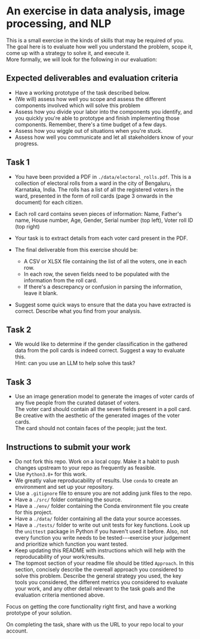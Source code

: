 # An exercise in data analysis, image processing, and NLP

This is a small exercise in the kinds of skills that may be required of you.  
The goal here is to evaluate how well you understand the problem, scope it, come up with a strategy to solve it, and execute it.  
More formally, we will look for the following in our evaluation:

## Expected deliverables and evaluation criteria
- Have a working prototype of the task described below.
- (We will) assess how well you scope and assess the different components involved which will solve this problem
- Assess how you divide your labor into the components you identify, and you quickly you're able to prototype and finish implementing those components. Remember, there's a time budget of a few days.
- Assess how you wiggle out of situations when you're stuck.
- Assess how well you communicate and let all stakeholders know of your progress.

## Task 1
- You have been provided a PDF in `./data/electoral_rolls.pdf`. This is a collection of electoral rolls from a ward in the city of Bengaluru, Karnataka, India. The rolls has a list of all the registered voters in the ward, presented in the form of roll cards (page 3 onwards in the document) for each citizen. 

- Each roll card contains seven pieces of information: Name, Father's name, House number, Age, Gender, Serial number (top left), Voter roll ID (top right)

- Your task is to extract details from each voter card present in the PDF.

- The final deliverable from this exercise should be:
    - A CSV or XLSX file containing the list of all the voters, one in each row.
    - In each row, the seven fields need to be populated with the information from the roll card.
    - If there's a descrepancy or confusion in parsing the information, leave it blank.

- Suggest some quick ways to ensure that the data you have extracted is correct. Describe what you find from your analysis.

## Task 2
- We would like to determine if the gender classification in the gathered data from the poll cards is indeed correct. Suggest a way to evaluate this.   
Hint: can you use an LLM to help solve this task?

## Task 3
- Use an image generation model to generate the images of voter cards of any five people from the curated dataset of voters.  
The voter card should contain all the seven fields present in a poll card.  
Be creative with the aesthetic of the generated images of the voter cards.  
The card should not contain faces of the people; just the text.

## Instructions to submit your work
- Do not fork this repo. Work on a local copy. Make it a habit to push changes upstream to your repo as frequently as feasible.
- Use `Python3.8+` for this work.
- We greatly value reproducability of results. Use `conda` to create an environment and set up your repository. 
- Use a `.gitignore` file to ensure you are not adding junk files to the repo.
- Have a `./src/` folder containing the source.
- Have a `./env/` folder containing the Conda environment file you create for this project.
- Have a `./data/` folder containing all the data your source accesses.
- Have a `./tests/` folder to write out unit tests for key functions. Look up the `unittest` package in Python if you haven't used it before. Also, not every function you write needs to be tested---exercise your judgement and prioritize which function you want tested.
- Keep updating this README with instructions which will help with the reproducability of your work/results.  
- The topmost section of your readme file should be titled `Approach`. In this section, concisely describe the overeall approach you considered to solve this problem. Describe the general strategy you used, the key tools you considered, the different metrics you considered to evaluate your work, and any other detail relevant to the task goals and the evaluation criteria mentioned above.

Focus on getting the core functionality right first, and have a working prototype of your solution.

On completing the task, share with us the URL to your repo local to your account.
